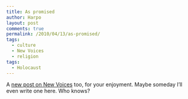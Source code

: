 ```yaml
---
title: As promised
author: Harpo
layout: post
comments: true
permalink: /2010/04/13/as-promised/
tags:
  - culture
  - New Voices
  - religion
tags:
  - Holocaust
---
```

A <a href="http://blog.newvoices.org/?p=3196" target="_blank">new post on New Voices</a> too, for your enjoyment. Maybe someday I&#8217;ll even write one here. Who knows?